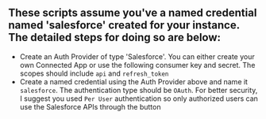 ## These scripts assume you've a named credential named 'salesforce' created for your instance. The detailed steps for doing so are below:

* Create an Auth Provider of type 'Salesforce'. You can either create your own Connected App or use the following consumer key and secret. The scopes should include `api` and `refresh_token` 
* Create a named credential using the Auth Provider above and name it `salesforce`. The authentication type should be `OAuth`. For better security, I suggest you used `Per User` authentication so only authorized users can use the Salesforce APIs through the button
